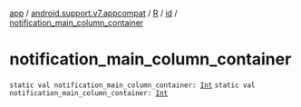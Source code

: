 [app](../../../index.md) / [android.support.v7.appcompat](../../index.md) / [R](../index.md) / [id](index.md) / [notification_main_column_container](./notification_main_column_container.md)

# notification_main_column_container

`static val notification_main_column_container: `[`Int`](https://kotlinlang.org/api/latest/jvm/stdlib/kotlin/-int/index.html)
`static val notification_main_column_container: `[`Int`](https://kotlinlang.org/api/latest/jvm/stdlib/kotlin/-int/index.html)